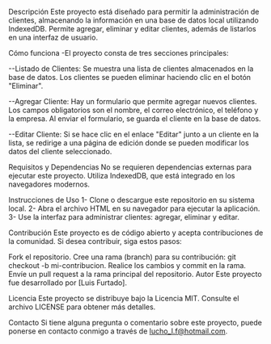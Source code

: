 Descripción
        Este proyecto está diseñado para permitir la administración de clientes, almacenando la información en una base de datos local utilizando IndexedDB.
        Permite agregar, eliminar y editar clientes, además de listarlos en una interfaz de usuario.

Cómo funciona
-El proyecto consta de tres secciones principales:

--Listado de Clientes: Se muestra una lista de clientes almacenados en la base de datos. Los clientes se pueden eliminar haciendo clic en el botón "Eliminar".

--Agregar Cliente: Hay un formulario que permite agregar nuevos clientes. Los campos obligatorios son el nombre, el correo electrónico, el teléfono y la empresa. Al enviar el formulario, se guarda el cliente en la base de datos.

--Editar Cliente: Si se hace clic en el enlace "Editar" junto a un cliente en la lista, se redirige a una página de edición donde se pueden modificar los datos del cliente seleccionado.

Requisitos y Dependencias
No se requieren dependencias externas para ejecutar este proyecto. Utiliza IndexedDB, que está integrado en los navegadores modernos.

Instrucciones de Uso
        1- Clone o descargue este repositorio en su sistema local.
        2- Abra el archivo HTML en su navegador para ejecutar la aplicación.
        3- Use la interfaz para administrar clientes: agregar, eliminar y editar.

Contribución
        Este proyecto es de código abierto y acepta contribuciones de la comunidad. Si desea contribuir, siga estos pasos:

Fork el repositorio.
Cree una rama (branch) para su contribución: git checkout -b mi-contribucion.
Realice los cambios y commit en la rama.
Envíe un pull request a la rama principal del repositorio.
Autor
Este proyecto fue desarrollado por [Luis Furtado].

Licencia
Este proyecto se distribuye bajo la Licencia MIT. Consulte el archivo LICENSE para obtener más detalles.

Contacto
Si tiene alguna pregunta o comentario sobre este proyecto, puede ponerse en contacto conmigo a través de lucho_l.f@hotmail.com.
